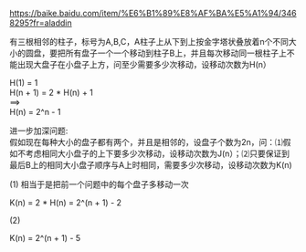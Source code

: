 https://baike.baidu.com/item/%E6%B1%89%E8%AF%BA%E5%A1%94/3468295?fr=aladdin

有三根相邻的柱子，标号为A,B,C，A柱子上从下到上按金字塔状叠放着n个不同大小的圆盘，要把所有盘子一个一个移动到柱子B上，并且每次移动同一根柱子上不能出现大盘子在小盘子上方，问至少需要多少次移动，设移动次数为H(n）

H(1) = 1  
H(n + 1) = 2 * H(n) + 1  
==>  
H(n) = 2^n - 1

进一步加深问题:  
假如现在每种大小的盘子都有两个，并且是相邻的，设盘子个数为2n，问：⑴假如不考虑相同大小盘子的上下要多少次移动，设移动次数为J(n）；⑵只要保证到最后B上的相同大小盘子顺序与A上时相同，需要多少次移动，设移动次数为K(n)

(1) 相当于是把前一个问题中的每个盘子多移动一次

K(n) = 2 * H(n) = 2^(n + 1) - 2

(2)

K(n) = 2^(n + 1) - 5
